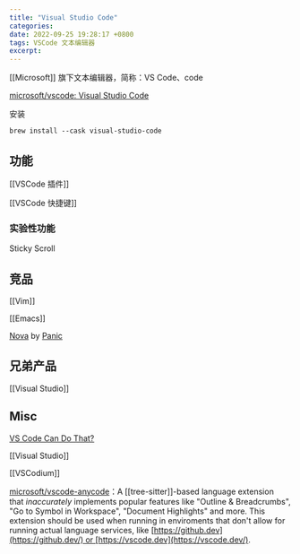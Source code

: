 ```yaml
---
title: "Visual Studio Code"
categories: 
date: 2022-09-25 19:28:17 +0800
tags: VSCode 文本编辑器
excerpt: 
---
```


[[Microsoft]] 旗下文本编辑器，简称：VS Code、code

[microsoft/vscode: Visual Studio Code](https://github.com/microsoft/vscode)

安装

```shell
brew install --cask visual-studio-code
```


## 功能

[[VSCode 插件]]

[[VSCode 快捷键]]


### 实验性功能

Sticky Scroll



## 竞品

[[Vim]]

[[Emacs]]

[Nova](https://nova.app/) by [Panic](https://panic.com/)

## 兄弟产品

[[Visual Studio]]

## Misc

[VS Code Can Do That?](https://vscodecandothat.com/)

[[Visual Studio]]

[[VSCodium]]

[microsoft/vscode-anycode](https://github.com/microsoft/vscode-anycode)：A [[tree-sitter]]-based language extension that _inaccurately_ implements popular features like "Outline & Breadcrumbs", "Go to Symbol in Workspace", "Document Highlights" and more. This extension should be used when running in enviroments that don't allow for running actual language services, like [https://github.dev](https://github.dev/) or [https://vscode.dev](https://vscode.dev/).







